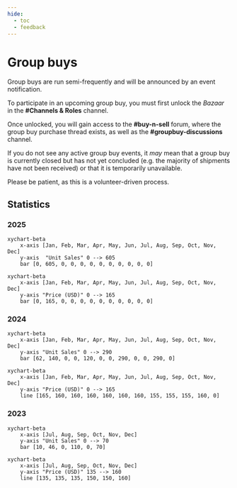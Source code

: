```yaml
---
hide:
  - toc
  - feedback
---
```


# Group buys

Group buys are run semi-frequently and will be announced by an event notification.

To participate in an upcoming group buy, you must first unlock the *Bazaar* in the __#Channels & Roles__ channel.

Once unlocked, you will gain access to the __#buy-n-sell__ forum, where the group buy purchase thread exists,
as well as the __#groupbuy-discussions__ channel.

If you do not see any active group buy events, it *may* mean that a group buy is currently closed but has not yet concluded
(e.g. the majority of shipments have not been received) or that it is temporarily unavailable.

Please be patient, as this is a volunteer-driven process.

## Statistics

### 2025

``` mermaid
xychart-beta
    x-axis [Jan, Feb, Mar, Apr, May, Jun, Jul, Aug, Sep, Oct, Nov, Dec]
    y-axis  "Unit Sales" 0 --> 605
    bar [0, 605, 0, 0, 0, 0, 0, 0, 0, 0, 0, 0]
```

``` mermaid
xychart-beta
    x-axis [Jan, Feb, Mar, Apr, May, Jun, Jul, Aug, Sep, Oct, Nov, Dec]
    y-axis "Price (USD)" 0 --> 165
    bar [0, 165, 0, 0, 0, 0, 0, 0, 0, 0, 0, 0]
```

### 2024

``` mermaid
xychart-beta
    x-axis [Jan, Feb, Mar, Apr, May, Jun, Jul, Aug, Sep, Oct, Nov, Dec]
    y-axis "Unit Sales" 0 --> 290
    bar [62, 140, 0, 0, 120, 0, 0, 290, 0, 0, 290, 0]
```

``` mermaid
xychart-beta
    x-axis [Jan, Feb, Mar, Apr, May, Jun, Jul, Aug, Sep, Oct, Nov, Dec]
    y-axis "Price (USD)" 0 --> 165
    line [165, 160, 160, 160, 160, 160, 160, 155, 155, 155, 160, 0]
```

### 2023

``` mermaid
xychart-beta
    x-axis [Jul, Aug, Sep, Oct, Nov, Dec]
    y-axis "Unit Sales" 0 --> 70
    bar [10, 46, 0, 110, 0, 70]
```

``` mermaid
xychart-beta
    x-axis [Jul, Aug, Sep, Oct, Nov, Dec]
    y-axis "Price (USD)" 135 --> 160
    line [135, 135, 135, 150, 150, 160]
```
